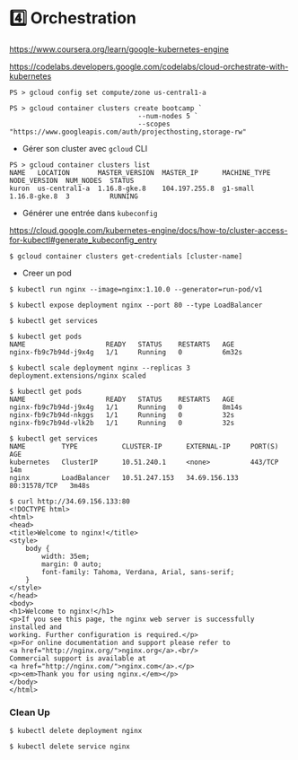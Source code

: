 # :four: Orchestration

https://www.coursera.org/learn/google-kubernetes-engine

https://codelabs.developers.google.com/codelabs/cloud-orchestrate-with-kubernetes

```
PS > gcloud config set compute/zone us-central1-a
```

```
PS > gcloud container clusters create bootcamp `
                                --num-nodes 5 `
                                --scopes "https://www.googleapis.com/auth/projecthosting,storage-rw"
```

* Gérer son cluster avec `gcloud` CLI

```
PS > gcloud container clusters list
NAME   LOCATION       MASTER_VERSION  MASTER_IP      MACHINE_TYPE  NODE_VERSION  NUM_NODES  STATUS
kuron  us-central1-a  1.16.8-gke.8    104.197.255.8  g1-small      1.16.8-gke.8  3          RUNNING
```

* Générer une entrée dans `kubeconfig`

https://cloud.google.com/kubernetes-engine/docs/how-to/cluster-access-for-kubectl#generate_kubeconfig_entry

```
$ gcloud container clusters get-credentials [cluster-name]
```


* Creer un pod

```
$ kubectl run nginx --image=nginx:1.10.0 --generator=run-pod/v1
```

```
$ kubectl expose deployment nginx --port 80 --type LoadBalancer
```

```
$ kubectl get services
```

```
$ kubectl get pods
NAME                    READY   STATUS    RESTARTS   AGE
nginx-fb9c7b94d-j9x4g   1/1     Running   0          6m32s
```

```
$ kubectl scale deployment nginx --replicas 3
deployment.extensions/nginx scaled
```

```
$ kubectl get pods
NAME                    READY   STATUS    RESTARTS   AGE
nginx-fb9c7b94d-j9x4g   1/1     Running   0          8m14s
nginx-fb9c7b94d-nkggs   1/1     Running   0          32s
nginx-fb9c7b94d-vlk2b   1/1     Running   0          32s
```

```
$ kubectl get services
NAME         TYPE           CLUSTER-IP      EXTERNAL-IP     PORT(S)        AGE
kubernetes   ClusterIP      10.51.240.1     <none>          443/TCP        14m
nginx        LoadBalancer   10.51.247.153   34.69.156.133   80:31578/TCP   3m48s
```

```
$ curl http://34.69.156.133:80
<!DOCTYPE html>
<html>
<head>
<title>Welcome to nginx!</title>
<style>
    body {
        width: 35em;
        margin: 0 auto;
        font-family: Tahoma, Verdana, Arial, sans-serif;
    }
</style>
</head>
<body>
<h1>Welcome to nginx!</h1>
<p>If you see this page, the nginx web server is successfully installed and
working. Further configuration is required.</p>
<p>For online documentation and support please refer to
<a href="http://nginx.org/">nginx.org</a>.<br/>
Commercial support is available at
<a href="http://nginx.com/">nginx.com</a>.</p>
<p><em>Thank you for using nginx.</em></p>
</body>
</html>
```


### Clean Up

```
$ kubectl delete deployment nginx
```

```
$ kubectl delete service nginx
```
